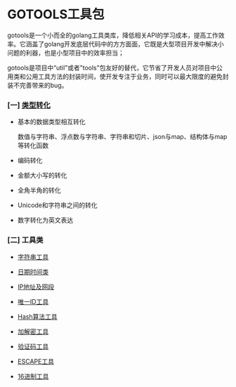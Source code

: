 # GOTOOLS工具包



gotools是一个小而全的golang工具类库，降低相关API的学习成本，提高工作效率。它涵盖了golang开发底层代码中的方方面面，它既是大型项目开发中解决小问题的利器，也是小型项目中的效率担当；

gotools是项目中“util”或者"tools"包友好的替代，它节省了开发人员对项目中公用类和公用工具方法的封装时间，使开发专注于业务，同时可以最大限度的避免封装不完善带来的bug。



### [一] [类型转化](./convert/README.md)

* 基本的数据类型相互转化 

  数值与字符串、浮点数与字符串、字符串和切片、json与map、结构体与map等转化函数

* 编码转化
* 金额大小写的转化
* 全角半角的转化
* Unicode和字符串之间的转化
* 数字转化为英文表达



### [二] 工具类

*   [字符串工具](./tools/StrUtil/README.md)

*  [日期时间类](./tools/TimeUtil/README.md)
* [IP地址及网段](./tools/IPUtil/README.md)
* [唯一ID工具](./tools/IdUtil/README.md)
* [Hash算法工具](./tools/HashUtil/README.md)
* [加解密工具](./tools/CryptUtil/README.md)
* [验证码工具](./tools/CaptchaUtil/README.md)
* [ESCAPE工具](./tools/EscapeUtil/README.md)
* [16进制工具](./tools/HexUtil/README.md)
